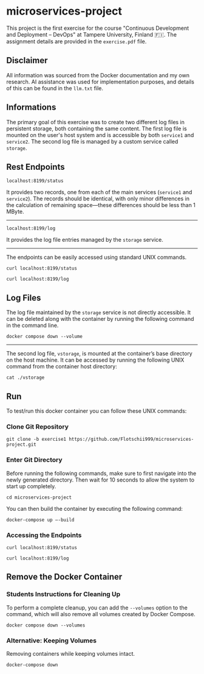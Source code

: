# microservices-project

This project is the first exercise for the course "Continuous Development and Deployment – DevOps" at Tampere University, Finland 🇫🇮. The assignment details are provided in the `exercise.pdf` file.

## Disclaimer

All information was sourced from the Docker documentation and my own research. AI assistance was used for implementation purposes, and details of this can be found in the `llm.txt` file.

## Informations

The primary goal of this exercise was to create two different log files in persistent storage, both containing the same content. The first log file is mounted on the user's host system and is accessible by both `service1` and `service2`. The second log file is managed by a custom service called `storage`.

## Rest Endpoints

`localhost:8199/status`

It provides two records, one from each of the main services (`service1` and `service2`). The records should be identical, with only minor differences in the calculation of remaining space—these differences should be less than 1 MByte.

---

`localhost:8199/log`

It provides the log file entries managed by the `storage` service.

---

The endpoints can be easily accessed using standard UNIX commands.

```
curl localhost:8199/status
```

```
curl localhost:8199/log
```

## Log Files

The log file maintained by the `storage` service is not directly accessible. It can be deleted along with the container by running the following command in the command line.

```
docker compose down --volume  
```

---

The second log file, `vstorage`, is mounted at the container’s base directory on the host machine. It can be accessed by running the following UNIX command from the container host directory:

```
cat ./vstorage
```

## Run

To test/run this docker container you can follow these UNIX commands:

### Clone Git Repository

```
git clone -b exercise1 https://github.com/Flotschii999/microservices-project.git
```

### Enter Git Directory

Before running the following commands, make sure to first navigate into the newly generated directory. Then wait for 10 seconds to allow the system to start up completely.

```
cd microservices-project
```

You can then build the container by executing the following command:
```
docker-compose up –-build
```

### Accessing the Endpoints

```
curl localhost:8199/status
```

```
curl localhost:8199/log
```

## Remove the Docker Container

### Students Instructions for Cleaning Up

To perform a complete cleanup, you can add the `--volumes` option to the command, which will also remove all volumes created by Docker Compose.

```
docker compose down --volumes
```

### Alternative: Keeping Volumes

Removing containers while keeping volumes intact.

```
docker-compose down
```
